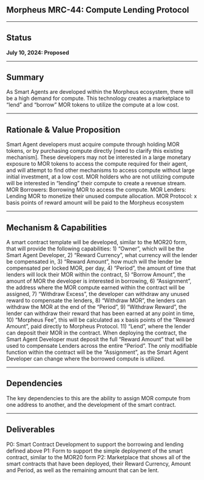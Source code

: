 ## Morpheus MRC-44: Compute Lending Protocol

---

## Status
**July 10, 2024: Proposed**

---

## Summary
As Smart Agents are developed within the Morpheus ecosystem, there will be a high demand for compute. This technology creates a marketplace to “lend” and “borrow” MOR tokens to utilize the compute at a low cost. 

---

## Rationale & Value Proposition
Smart Agent developers must acquire compute through holding MOR tokens, or by purchasing compute directly [need to clarify this existing mechanism]. These developers may not be interested in a large monetary exposure to MOR tokens to access the compute required for their agent, and will attempt to find other mechanisms to access compute without large initial investment, at a low cost. MOR holders who are not utilizing compute will be interested in “lending” their compute to create a revenue stream. MOR Borrowers: Borrowing MOR to access the compute. MOR Lenders: Lending MOR to monetize their unused compute allocation. MOR Protocol: x basis points of reward amount will be paid to the Morpheus ecosystem

---

## Mechanism & Capabilities
A smart contract template will be developed, similar to the MOR20 form, that will provide the following capabilities: 1) “Owner”, which will be the Smart Agent Developer, 2) “Reward Currency”, what currency will the lender be compensated in, 3) “Reward Amount”, how much will the lender be compensated per locked MOR, per day, 4) “Period”, the amount of time that lenders will lock their MOR within the contract, 5) “Borrow Amount”, the amount of MOR the developer is interested in borrowing, 6) “Assignment”, the address where the MOR compute earned within the contract will be assigned, 7) “Withdraw Excess”, the developer can withdraw any unused reward to compensate the lenders, 8) “Withdraw MOR”, the lenders can withdraw the MOR at the end of the “Period”, 9) “Withdraw Reward”, the lender can withdraw their reward that has been earned at any point in time, 10) “Morpheus Fee”, this will be calculated as x basis points of the “Reward Amount”, paid directly to Morpheus Protocol. 11) “Lend”, where the lender can deposit their MOR in the contract. When deploying the contract, the Smart Agent Developer must deposit the full “Reward Amount” that will be used to compensate Lenders across the entire “Period”. The only modifiable function within the contract will be the “Assignment”, as the Smart Agent Developer can change where the borrowed compute is utilized. 

---

## Dependencies
The key dependencies to this are the ability to assign MOR compute from one address to another, and the development of the smart contract. 


---

## Deliverables
P0: Smart Contract Development to support the borrowing and lending defined above
P1: Form to support the simple deployment of the smart contract, similar to the MOR20 form
P2: Marketplace that shows all of the smart contracts that have been deployed, their Reward Currency, Amount and Period, as well as the remaining amount that can be lent.  
